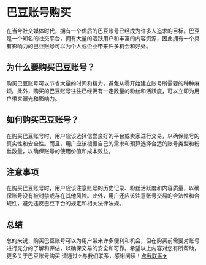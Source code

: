 # 巴豆账号购买

在当今社交媒体时代，拥有一个优质的巴豆账号已经成为许多人追求的目标。巴豆是一个知名的社交平台，拥有大量的活跃用户和丰富的内容资源，因此拥有一个具有影响力的巴豆账号可以为个人或企业带来许多机会和好处。

## 为什么要购买巴豆账号？

购买巴豆账号可以节省大量的时间和精力，避免从零开始建立账号所需要的种种麻烦。此外，购买的巴豆账号往往已经拥有一定数量的粉丝和活跃度，可以立即为用户带来曝光和影响力。

## 如何购买巴豆账号？

在购买巴豆账号时，用户应该选择信誉良好的平台或卖家进行交易，以确保账号的真实性和安全性。而且，用户应该根据自己的需求和预算选择合适的账号类型和粉丝数量，以确保账号的使用价值和成本效益。

## 注意事项

在购买巴豆账号时，用户应该注意账号的历史记录、粉丝活跃度和内容质量，以确保账号没有被封禁或存在其他风险。此外，用户还应该注意账号交易的合法性和合规性，避免违反巴豆平台的规定和相关法律法规。

## 总结

总的来说，购买巴豆账号可以为用户带来许多便利和机会，但在购买前需要对账号进行充分的了解和评估，以确保交易的安全和可靠。希望以上内容对您有所帮助，更多关于巴豆账号购买 请通过✈与我们联系，感谢阅读！[点我联系✈](https://pc.k02.cc)